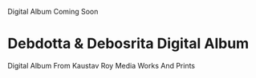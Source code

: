 Digital Album Coming Soon

# Debdotta & Debosrita Digital Album
 Digital Album From Kaustav Roy Media Works And Prints
